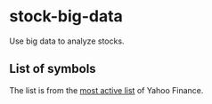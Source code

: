 # stock-big-data

Use big data to analyze stocks.


## List of symbols

The list is from the [most active list](https://in.finance.yahoo.com/screener/predefined/most_actives) of Yahoo Finance.
